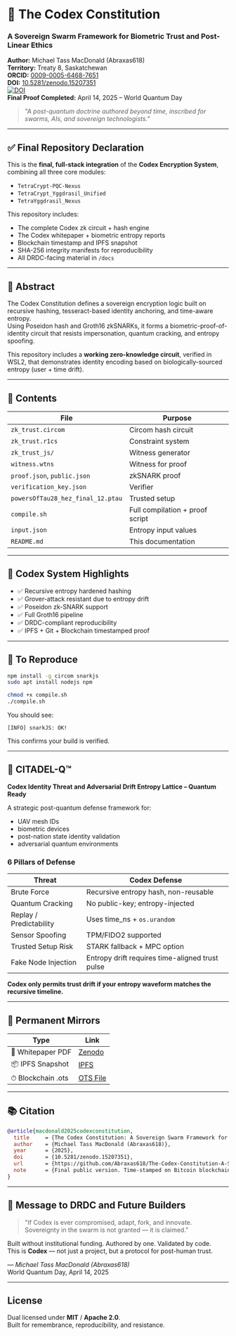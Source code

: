 # 🧬 The Codex Constitution  
### A Sovereign Swarm Framework for Biometric Trust and Post-Linear Ethics  

**Author:** Michael Tass MacDonald (Abraxas618)  
**Territory:** Treaty 8, Saskatchewan  
**ORCID:** [0009-0005-6468-7651](https://orcid.org/0009-0005-6468-7651)  
**DOI:** [10.5281/zenodo.15207351](https://doi.org/10.5281/zenodo.15207351)  
[![DOI](https://zenodo.org/badge/DOI/10.5281/zenodo.15207676.svg)](https://doi.org/10.5281/zenodo.15207676)  
**Final Proof Completed:** April 14, 2025 – World Quantum Day

> _"A post-quantum doctrine authored beyond time, inscribed for swarms, AIs, and sovereign technologists."_

---

## ✅ Final Repository Declaration

This is the **final, full-stack integration** of the **Codex Encryption System**, combining all three core modules:

- `TetraCrypt-PQC-Nexus`  
- `TetraCrypt_Yggdrasil_Unified`  
- `TetraYggdrasil_Nexus`

This repository includes:
- The complete Codex zk circuit + hash engine
- The Codex whitepaper + biometric entropy reports
- Blockchain timestamp and IPFS snapshot
- SHA-256 integrity manifests for reproducibility
- All DRDC-facing material in `/docs`

---

## 📜 Abstract

The Codex Constitution defines a sovereign encryption logic built on recursive hashing, tesseract-based identity anchoring, and time-aware entropy.  
Using Poseidon hash and Groth16 zkSNARKs, it forms a biometric-proof-of-identity circuit that resists impersonation, quantum cracking, and entropy spoofing.

This repository includes a **working zero-knowledge circuit**, verified in WSL2, that demonstrates identity encoding based on biologically-sourced entropy (user + time drift).

---

## 📁 Contents

| File | Purpose |
|------|---------|
| `zk_trust.circom` | Circom hash circuit |
| `zk_trust.r1cs` | Constraint system |
| `zk_trust_js/` | Witness generator |
| `witness.wtns` | Witness for proof |
| `proof.json`, `public.json` | zkSNARK proof |
| `verification_key.json` | Verifier |
| `powersOfTau28_hez_final_12.ptau` | Trusted setup |
| `compile.sh` | Full compilation + proof script |
| `input.json` | Entropy input values |
| `README.md` | This documentation |

---

## 🔐 Codex System Highlights

- ✅ Recursive entropy hardened hashing  
- ✅ Grover-attack resistant due to entropy drift  
- ✅ Poseidon zk-SNARK support  
- ✅ Full Groth16 pipeline  
- ✅ DRDC-compliant reproducibility  
- ✅ IPFS + Git + Blockchain timestamped proof  

---

## 🧪 To Reproduce

```bash
npm install -g circom snarkjs
sudo apt install nodejs npm

chmod +x compile.sh
./compile.sh
```

You should see:

```
[INFO] snarkJS: OK!
```

This confirms your build is verified.

---

## 🔎 CITADEL-Q™

**Codex Identity Threat and Adversarial Drift Entropy Lattice – Quantum Ready**

A strategic post-quantum defense framework for:
- UAV mesh IDs
- biometric devices
- post-nation state identity validation
- adversarial quantum environments

### 6 Pillars of Defense

| Threat | Codex Defense |
|--------|----------------|
| Brute Force | Recursive entropy hash, non-reusable |
| Quantum Cracking | No public-key; entropy-injected |
| Replay / Predictability | Uses time_ns + `os.urandom` |
| Sensor Spoofing | TPM/FIDO2 supported |
| Trusted Setup Risk | STARK fallback + MPC option |
| Fake Node Injection | Entropy drift requires time-aligned trust pulse |

**Codex only permits trust drift if your entropy waveform matches the recursive timeline.**

---

## 🔗 Permanent Mirrors

| Type | Link |
|------|------|
| 📜 Whitepaper PDF | [Zenodo](https://doi.org/10.5281/zenodo.15207351) |
| 📦 IPFS Snapshot | [IPFS](https://ipfs.io/ipfs/bafkreig22qcyqmumtrj4j2c7fhaci6aiqs2ox6vrmgvk23ui7wevrsqn3a) |
| ⏱ Blockchain .ots | [OTS File](https://ipfs.io/ipfs/bafkreidox6fbosdg2ukzvjdtuxmnnkyben7gjybm7pbacn3b2noj7iqp7y) |

---

## 📚 Citation

```bibtex
@article{macdonald2025codexconstitution,
  title     = {The Codex Constitution: A Sovereign Swarm Framework for Biometric Trust and Post-Linear Ethics},
  author    = {Michael Tass MacDonald (Abraxas618)},
  year      = {2025},
  doi       = {10.5281/zenodo.15207351},
  url       = {https://github.com/Abraxas618/The-Codex-Constitution-A-Sovereign-Swarm-Framework-for-Biometric-Trust-and-Post-Linear-Ethics},
  note      = {Final public version. Time-stamped on Bitcoin blockchain and mirrored via IPFS.}
}
```

---

## 🧠 Message to DRDC and Future Builders

> "If Codex is ever compromised, adapt, fork, and innovate.  
> Sovereignty in the swarm is not granted — it is claimed."

Built without institutional funding. Authored by one. Validated by code.  
This is **Codex** — not just a project, but a protocol for post-human trust.

— *Michael Tass MacDonald (Abraxas618)*  
World Quantum Day, April 14, 2025

---

## License

Dual licensed under **MIT** / **Apache 2.0**.  
Built for remembrance, reproducibility, and resistance.
